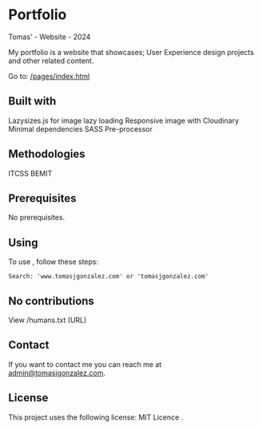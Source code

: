 # Portfolio
 Tomas' - Website - 2024

My portfolio is a website that showcases; User Experience design projects and other related content.

Go to: [/pages/index.html](https://tomas-j-gonzalez.github.io/pages/index.html)

## Built with
Lazysizes.js for image lazy loading
Responsive image with Cloudinary
Minimal dependencies
SASS Pre-processor

## Methodologies
ITCSS 
BEMIT

## Prerequisites

No prerequisites.

## Using <Portfolio>

To use <Portfolio>, follow these steps:

```
Search: 'www.tomasjgonzalez.com' or 'tomasjgonzalez.com'
```

## No contributions
View /humans.txt (URL)

## Contact

If you want to contact me you can reach me at <admin@tomasjgonzalez.com>.

## License

This project uses the following license: MIT Licence [<MIT Licence>](<https://choosealicense.com/licenses/cc-by-sa-4.0/>).

